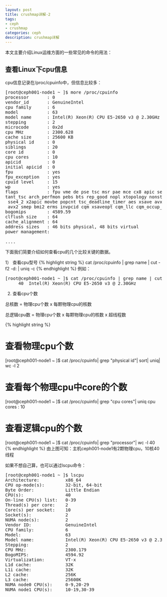 ```yaml
---
layout: post
title: crushmap详解-2
tags:
- ceph
- crushmap
categories: ceph
description: crushmap详解
---
```


本文主要介绍Linux运维方面的一些常见的命令的用法：
<!-- more -->


## 查看Linux下cpu信息

cpu信息记录在/proc/cpuinfo中，但信息比较多：
<pre>
[root@ceph001-node1 ~ ]$ more /proc/cpuinfo
processor       : 0
vendor_id       : GenuineIntel
cpu family      : 6
model           : 63
model name      : Intel(R) Xeon(R) CPU E5-2650 v3 @ 2.30GHz
stepping        : 2
microcode       : 0x2d
cpu MHz         : 2300.628
cache size      : 25600 KB
physical id     : 0
siblings        : 20
core id         : 0
cpu cores       : 10
apicid          : 0
initial apicid  : 0
fpu             : yes
fpu_exception   : yes
cpuid level     : 15
wp              : yes
flags           : fpu vme de pse tsc msr pae mce cx8 apic sep mtrr pge mca cmov pat pse36 clflush dts acpi mmx fxsr sse sse2 ss ht tm pbe syscall nx pdpe1gb rdtscp lm cons
tant_tsc arch_perfmon pebs bts rep_good nopl xtopology nonstop_tsc aperfmperf eagerfpu pni pclmulqdq dtes64 ds_cpl vmx smx est tm2 ssse3 fma cx16 xtpr pdcm pcid dca sse4_1
 sse4_2 x2apic movbe popcnt tsc_deadline_timer aes xsave avx f16c rdrand lahf_lm abm arat epb pln pts dtherm tpr_shadow vnmi flexpriority ept vpid fsgsbase tsc_adjust bmi1
 avx2 smep bmi2 erms invpcid cqm xsaveopt cqm_llc cqm_occup_llc
bogomips        : 4589.59
clflush size    : 64
cache_alignment : 64
address sizes   : 46 bits physical, 48 bits virtual
power management:

....
</pre>
下面我们简要介绍如何查看cpu的几个比较关键的数据。

1） 查看cpu型号
{% highlight string %}
cat /proc/cpuinfo | grep name | cut -f2 -d: | uniq -c
{% endhighlight %}
例如：
<pre>
[root@ceph001-node1 ~ ]$ cat /proc/cpuinfo | grep name | cut -f2 -d: | uniq -c
     40  Intel(R) Xeon(R) CPU E5-2650 v3 @ 2.30GHz
</pre>

2) 查看cpu个数

总核数 = 物理cpu个数 x 每颗物理cpu的核数

总逻辑cpu数 = 物理cpu个数 x 每颗物理cpu的核数 x 超线程数

{% highlight string %}
# 查看物理cpu个数
[root@ceph001-node1 ~ ]$ cat /proc/cpuinfo| grep "physical id"| sort| uniq| wc -l
2


# 查看每个物理cpu中core的个数
[root@ceph001-node1 ~ ]$ cat /proc/cpuinfo| grep "cpu cores"| uniq
cpu cores       : 10


# 查看逻辑cpu的个数
[root@ceph001-node1 ~ ]$ cat /proc/cpuinfo| grep "processor"| wc -l
40
{% endhighlight %}
由上图可知：主机ceph001-node1有2颗物理cpu，10核40线程

如果不想自己算，也可以通过lscpu命令：
<pre>
[root@ceph001-node1 ~ ]$ lscpu
Architecture:          x86_64
CPU op-mode(s):        32-bit, 64-bit
Byte Order:            Little Endian
CPU(s):                40
On-line CPU(s) list:   0-39
Thread(s) per core:    2
Core(s) per socket:    10
Socket(s):             2
NUMA node(s):          2
Vendor ID:             GenuineIntel
CPU family:            6
Model:                 63
Model name:            Intel(R) Xeon(R) CPU E5-2650 v3 @ 2.30GHz
Stepping:              2
CPU MHz:               2300.179
BogoMIPS:              4594.92
Virtualization:        VT-x
L1d cache:             32K
L1i cache:             32K
L2 cache:              256K
L3 cache:              25600K
NUMA node0 CPU(s):     0-9,20-29
NUMA node1 CPU(s):     10-19,30-39
</pre>

<br />
<br />
<br />





